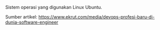 Sistem operasi yang digunakan Linux Ubuntu.

Sumber artikel: https://www.ekrut.com/media/devops-profesi-baru-di-dunia-software-engineer
